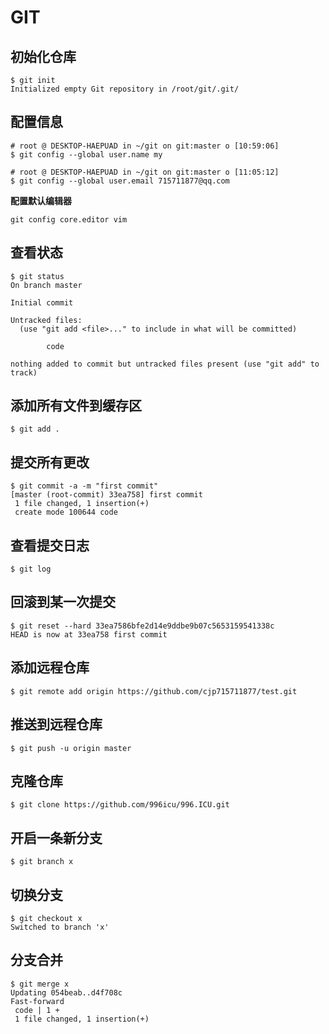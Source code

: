 # GIT
## 初始化仓库
```shell
$ git init
Initialized empty Git repository in /root/git/.git/
```
## 配置信息
```shell
# root @ DESKTOP-HAEPUAD in ~/git on git:master o [10:59:06]
$ git config --global user.name my

# root @ DESKTOP-HAEPUAD in ~/git on git:master o [11:05:12]
$ git config --global user.email 715711877@qq.com
```
**配置默认编辑器**
```shell
git config core.editor vim
```
## 查看状态
```shell
$ git status
On branch master

Initial commit

Untracked files:
  (use "git add <file>..." to include in what will be committed)

        code

nothing added to commit but untracked files present (use "git add" to track)
```
## 添加所有文件到缓存区
```shell
$ git add .
```
## 提交所有更改
```shell
$ git commit -a -m "first commit"
[master (root-commit) 33ea758] first commit
 1 file changed, 1 insertion(+)
 create mode 100644 code
```
## 查看提交日志
```shell
$ git log
```
## 回滚到某一次提交
```shell
$ git reset --hard 33ea7586bfe2d14e9ddbe9b07c5653159541338c
HEAD is now at 33ea758 first commit
```
## 添加远程仓库
```shell
$ git remote add origin https://github.com/cjp715711877/test.git
```
## 推送到远程仓库
```shell
$ git push -u origin master
```
## 克隆仓库
```shell
$ git clone https://github.com/996icu/996.ICU.git
```
## 开启一条新分支
```shell
$ git branch x

```
## 切换分支
```shell
$ git checkout x
Switched to branch 'x'
```
## 分支合并
```shell
$ git merge x
Updating 054beab..d4f708c
Fast-forward
 code | 1 +
 1 file changed, 1 insertion(+)
```

